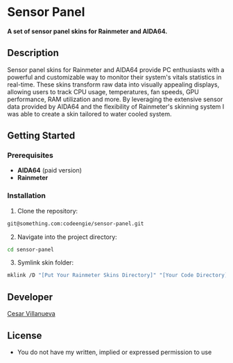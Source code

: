# Sensor Panel

**A set of sensor panel skins for Rainmeter and AIDA64.**

## Description
Sensor panel skins for Rainmeter and AIDA64 provide PC enthusiasts with a powerful and customizable way to monitor their system's vitals statistics in real-time. These skins transform raw data into visually appealing displays, allowing users to track CPU usage, temperatures, fan speeds, GPU performance, RAM utilization and more. By leveraging the extensive sensor data provided by AIDA64 and the flexibility of Rainmeter's skinning system I was able to create a skin tailored to water cooled system.

## Getting Started

### Prerequisites
+ **AIDA64** (paid version)
+ **Rainmeter**

### Installation
1. Clone the repository:
```bash
git@something.com:codeengie/sensor-panel.git
```
2. Navigate into the project directory:
```bash
cd sensor-panel
```
3. Symlink skin folder:
```bash
mklink /D "[Put Your Rainmeter Skins Directory]" "[Your Code Directory]"
```

## Developer
[Cesar Villanueva](https://ardentforms.com)

## License
+ You do not have my written, implied or expressed permission to use